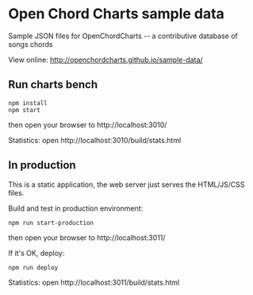 # Open Chord Charts sample data

Sample JSON files for OpenChordCharts -- a contributive database of songs chords

View online: http://openchordcharts.github.io/sample-data/

## Run charts bench

```
npm install
npm start
```

then open your browser to http://localhost:3010/

Statistics: open http://localhost:3010/build/stats.html

## In production

This is a static application, the web server just serves the HTML/JS/CSS files.

Build and test in production environment:

```
npm run start-production
```

then open your browser to http://localhost:3011/

If it's OK, deploy:

```
npm run deploy
```

Statistics: open http://localhost:3011/build/stats.html
